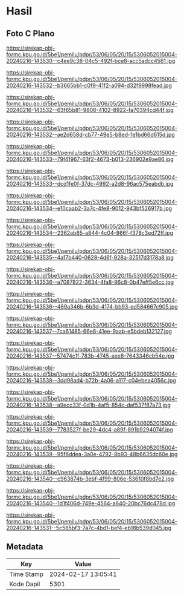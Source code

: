 # Hasil

## Foto C Plano

https://sirekap-obj-formc.kpu.go.id/5be1/pemilu/pdpr/53/06/05/20/15/5306052015004-20240216-143530--c4ee9c38-04c5-492f-bce8-acc5adcc4561.jpg

https://sirekap-obj-formc.kpu.go.id/5be1/pemilu/pdpr/53/06/05/20/15/5306052015004-20240216-143532--b3665bb1-c0f9-41f2-a094-d32f9998fead.jpg

https://sirekap-obj-formc.kpu.go.id/5be1/pemilu/pdpr/53/06/05/20/15/5306052015004-20240216-143532--63f65b81-9806-4102-8922-fa70394cd44f.jpg

https://sirekap-obj-formc.kpu.go.id/5be1/pemilu/pdpr/53/06/05/20/15/5306052015004-20240216-143532--ae2d658d-cb77-49e5-b8ed-1e1bd66d615d.jpg

https://sirekap-obj-formc.kpu.go.id/5be1/pemilu/pdpr/53/06/05/20/15/5306052015004-20240216-143533--79f41967-63f2-4673-b013-236902e9ae86.jpg

https://sirekap-obj-formc.kpu.go.id/5be1/pemilu/pdpr/53/06/05/20/15/5306052015004-20240216-143533--dcd1fe0f-37dc-4992-a2d8-96ac575eabdb.jpg

https://sirekap-obj-formc.kpu.go.id/5be1/pemilu/pdpr/53/06/05/20/15/5306052015004-20240216-143534--e10caab2-3a7c-4fe8-9012-943bf526917b.jpg

https://sirekap-obj-formc.kpu.go.id/5be1/pemilu/pdpr/53/06/05/20/15/5306052015004-20240216-143534--2362ab85-a844-4c04-866f-f378c3ed72ff.jpg

https://sirekap-obj-formc.kpu.go.id/5be1/pemilu/pdpr/53/06/05/20/15/5306052015004-20240216-143535--4a17b440-0628-4d6f-928a-32517d3178a8.jpg

https://sirekap-obj-formc.kpu.go.id/5be1/pemilu/pdpr/53/06/05/20/15/5306052015004-20240216-143536--a7087822-3634-4fa8-96c8-0b47eff5e6cc.jpg

https://sirekap-obj-formc.kpu.go.id/5be1/pemilu/pdpr/53/06/05/20/15/5306052015004-20240216-143536--489a346b-6b3d-4174-bb93-ed584667c905.jpg

https://sirekap-obj-formc.kpu.go.id/5be1/pemilu/pdpr/53/06/05/20/15/5306052015004-20240216-143537--7ca61485-66e8-41ee-9aab-e5bdeb132127.jpg

https://sirekap-obj-formc.kpu.go.id/5be1/pemilu/pdpr/53/06/05/20/15/5306052015004-20240216-143537--57474c1f-783b-4745-aee8-7643346cb54e.jpg

https://sirekap-obj-formc.kpu.go.id/5be1/pemilu/pdpr/53/06/05/20/15/5306052015004-20240216-143538--3dd98ad4-b72b-4a06-a117-c04ebea4056c.jpg

https://sirekap-obj-formc.kpu.go.id/5be1/pemilu/pdpr/53/06/05/20/15/5306052015004-20240216-143538--a9ecc33f-0d1b-4af5-854c-daf537f87a73.jpg

https://sirekap-obj-formc.kpu.go.id/5be1/pemilu/pdpr/53/06/05/20/15/5306052015004-20240216-143539--7783527f-be29-4dc4-a89f-891b9294074f.jpg

https://sirekap-obj-formc.kpu.go.id/5be1/pemilu/pdpr/53/06/05/20/15/5306052015004-20240216-143539--95f6ddea-3a0e-4792-8b93-48b6635dc60e.jpg

https://sirekap-obj-formc.kpu.go.id/5be1/pemilu/pdpr/53/06/05/20/15/5306052015004-20240216-143540--c963874b-3ebf-4f99-806e-53610f8bd7e2.jpg

https://sirekap-obj-formc.kpu.go.id/5be1/pemilu/pdpr/53/06/05/20/15/5306052015004-20240216-143540--1d1f406d-749e-4564-a640-20bc76dc478d.jpg

https://sirekap-obj-formc.kpu.go.id/5be1/pemilu/pdpr/53/06/05/20/15/5306052015004-20240216-143531--5c585bf3-7a7c-4bd1-bef4-eb18b539d045.jpg


## Metadata

| Key        | Value               |
| ---------- | ------------------- |
| Time Stamp | 2024-02-17 13:05:41 |
| Kode Dapil | 5301                |



